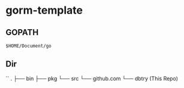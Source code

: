 # gorm-template

## GOPATH

```
$HOME/Document/go
```

## Dir

``
.
├── bin
├── pkg
└── src
    └── github.com
            └── dbtry (This Repo)
```

